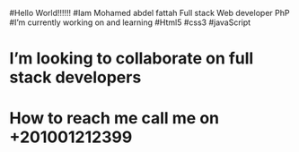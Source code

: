 #Hello World!!!!!!
#Iam Mohamed abdel fattah Full stack Web developer PhP
#I’m currently working on and learning
#Html5
#css3
#javaScript
# I’m looking to collaborate on full stack developers
# How to reach me call me on +201001212399

<!--
**Tgm2022/Tgm2022** is a ✨ _special_ ✨ repository because its `README.md` (this file) appears on your GitHub profile.

Here are some ideas to get you started:

- 🔭 I’m currently working on ...
- 🌱 I’m currently learning ...
- 👯 I’m looking to collaborate on ...
- 🤔 I’m looking for help with ...
- 💬 Ask me about ...
- 📫 How to reach me: ...
- 😄 Pronouns: ...
- ⚡ Fun fact: ...
-->
